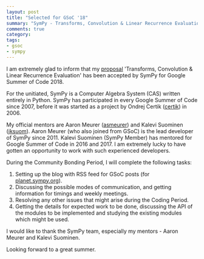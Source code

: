 ```yaml
---
layout: post
title: "Selected for GSoC '18"
summary: "SymPy - Transforms, Convolution & Linear Recurrence Evaluation"
comments: true
category:
tags:
- gsoc
- sympy
---
```


I am extremely glad to inform that my [proposal](https://github.com/sidhantnagpal/gsoc/wiki/GSoC-2018-Application-Sidhant-Nagpal:-Transforms,-Convolution-&-Linear-Recurrence-Evaluation) 'Transforms, Convolution & Linear Recurrence Evaluation' has been accepted by SymPy for Google Summer of Code 2018.

For the unitiated, SymPy is a Computer Algebra System (CAS) written entirely in Python. SymPy has participated in every Google Summer of Code since 2007, before it was started as a project by Ondrej Certik ([certik](https://github.com/certik)) in 2006.

My official mentors are Aaron Meurer ([asmeurer](https://github.com/asmeurer)) and Kalevi Suominen ([jksuom](https://github.com/jksuom)).  Aaron Meurer (who also joined from GSoC) is the lead developer of SymPy since 2011. Kalevi Suominen (SymPy Member) has mentored for Google Summer of Code in 2016 and 2017. I am extremely lucky to have gotten an opportunity to work with such experienced developers.

During the Community Bonding Period, I will complete the following tasks:
1. Setting up the blog with RSS feed for GSoC posts (for [planet.sympy.org](http://planet.sympy.org)).
2. Discussing the possible modes of communication, and getting information for timings and weekly meetings.
3. Resolving any other issues that might arise during the Coding Period.
4. Getting the details for expected work to be done, discussing the API of the modules to be implemented and studying the existing modules which might be used.

I would like to thank the SymPy team, especially my mentors - Aaron Meurer and Kalevi Suominen.

Looking forward to a great summer.